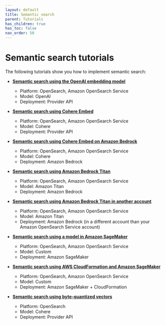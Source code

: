 ```yaml
---
layout: default
title: Semantic search
parent: Tutorials
has_children: true
has_toc: false
nav_order: 50
---
```


# Semantic search tutorials

The following tutorials show you how to implement semantic search:

- [**Semantic search using the OpenAI embedding model**]({{site.url}}{{site.baseurl}}/ml-commons-plugin/tutorials/semantic-search/semantic-search-openai/)
  - Platform: OpenSearch, Amazon OpenSearch Service
  - Model: OpenAI  
  - Deployment: Provider API  

- [**Semantic search using Cohere Embed**]({{site.url}}{{site.baseurl}}/ml-commons-plugin/tutorials/semantic-search/semantic-search-cohere/)  
  - Platform: OpenSearch, Amazon OpenSearch Service
  - Model: Cohere  
  - Deployment: Provider API  

- [**Semantic search using Cohere Embed on Amazon Bedrock**]({{site.url}}{{site.baseurl}}/ml-commons-plugin/tutorials/semantic-search/semantic-search-bedrock-cohere/)  
  - Platform: OpenSearch, Amazon OpenSearch Service
  - Model: Cohere  
  - Deployment: Amazon Bedrock  

- [**Semantic search using Amazon Bedrock Titan**]({{site.url}}{{site.baseurl}}/ml-commons-plugin/tutorials/semantic-search/semantic-search-bedrock-titan/)  
  - Platform: OpenSearch, Amazon OpenSearch Service
  - Model: Amazon Titan  
  - Deployment: Amazon Bedrock  

- [**Semantic search using Amazon Bedrock Titan in another account**]({{site.url}}{{site.baseurl}}/ml-commons-plugin/tutorials/semantic-search/semantic-search-bedrock-titan-other/)  
  - Platform: OpenSearch, Amazon OpenSearch Service
  - Model: Amazon Titan  
  - Deployment: Amazon Bedrock (in a different account than your Amazon OpenSearch Service account)  

- [**Semantic search using a model in Amazon SageMaker**]({{site.url}}{{site.baseurl}}/ml-commons-plugin/tutorials/semantic-search/semantic-search-sagemaker/)  
  - Platform: OpenSearch, Amazon OpenSearch Service
  - Model: Custom  
  - Deployment: Amazon SageMaker  

- [**Semantic search using AWS CloudFormation and Amazon SageMaker**]({{site.url}}{{site.baseurl}}/ml-commons-plugin/tutorials/semantic-search/semantic-search-cfn-sagemaker/)  
  - Platform: OpenSearch, Amazon OpenSearch Service
  - Model: Custom  
  - Deployment: Amazon SageMaker + CloudFormation  

- [**Semantic search using byte-quantized vectors**]({{site.url}}{{site.baseurl}}/ml-commons-plugin/tutorials/vector-operations/semantic-search-byte-vectors/) 
  - Platform: OpenSearch
  - Model: Cohere  
  - Deployment: Provider API 